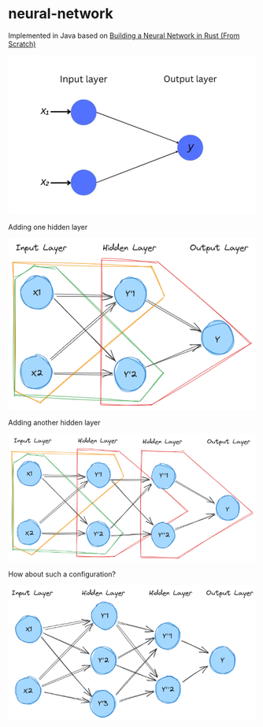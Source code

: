 # neural-network

Implemented in Java based on [Building a Neural Network in Rust (From Scratch) ](https://dev.to/farshed/building-a-neural-network-in-rust-from-scratch-5bm1)

![perceptron](resources/perceptron.jpeg)

Adding one hidden layer

![NeuralNetOneHiddenLayer.png](resources/NeuralNetOneHiddenLayer.png)

Adding another hidden layer

![NeuralNetTwoHiddenLayers.png](resources/NeuralNetTwoHiddenLayers.png)

How about such a configuration?

![NeuralNetOneHiddenLayerWithMoreNodes.png](resources/NeuralNetOneHiddenLayerWithMoreNodes.png)
